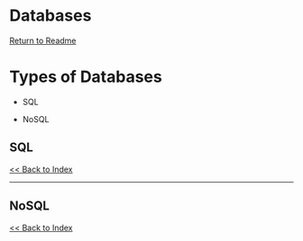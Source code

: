 # Databases

[Return to Readme](https://github.com/Mr-Smyth/nodejs-with-expressjs/blob/main/README.md)

# Types of Databases

+   SQL

+   NoSQL

## SQL

[<< Back to Index](#index)

--- 


## NoSQL

[<< Back to Index](#index)
